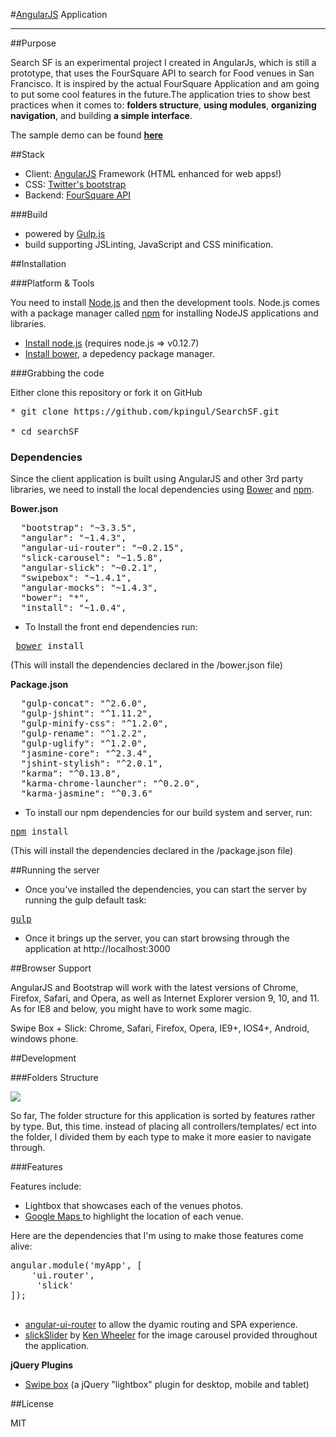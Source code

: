 #<a href="http://angularjs.org">AngularJS</a> Application

***

##Purpose

Search SF is an experimental project I created in AngularJs, which is still a prototype, that uses the FourSquare API to search for Food venues in San Francisco. It is inspired by the actual FourSquare Application and am going to put some cool features in the future.The application tries to show best practices when it comes to: <b>folders structure</b>, <b>using modules</b>, <b>organizing navigation</b>, and building <b>a simple interface</b>.

The sample demo can be found <a href="http://kirckpingul.com/SearchSF"><b>here</b></a>

##Stack

* Client: <a href="http://angularjs.org">AngularJS</a> Framework (HTML enhanced for web apps!)
* CSS: [Twitter's bootstrap](http://getbootstrap.com/)
* Backend: <a href="https://developer.foursquare.com/">FourSquare API</a>

###Build

* powered by [Gulp.js](http://www.gulpjs.com/)
* build supporting JSLinting, JavaScript and CSS  minification.

##Installation

###Platform & Tools

You need to install [Node.js](http://nodejs.org/) and then the development tools. Node.js comes with a package manager called [npm](http://npmjs.org) for installing NodeJS applications and libraries.
* [Install node.js](http://nodejs.org/download/) (requires node.js => v0.12.7)
* [Install bower](http://bower.io/), a depedency package manager.

###Grabbing the code

Either clone this repository or fork it on GitHub

<pre>
* git clone https://github.com/kpingul/SearchSF.git

* cd searchSF
</pre>

### Dependencies

Since the client application is built using AngularJS and other 3rd party libraries, we need to install the local dependencies using [Bower](http://bower.io/) and [npm](http://npmjs.org).

<b>Bower.json</b>
<pre>
  "bootstrap": "~3.3.5",
  "angular": "~1.4.3",
  "angular-ui-router": "~0.2.15",
  "slick-carousel": "~1.5.8",
  "angular-slick": "~0.2.1",
  "swipebox": "~1.4.1",
  "angular-mocks": "~1.4.3",
  "bower": "*",
  "install": "~1.0.4",
</pre>
* To Install the front end dependencies run:
<pre> <a href="http://bower.io">bower</a> install</pre>

(This will install the dependencies declared in the /bower.json file)

<b>Package.json</b>
<pre>
  "gulp-concat": "^2.6.0",
  "gulp-jshint": "^1.11.2",
  "gulp-minify-css": "^1.2.0",
  "gulp-rename": "^1.2.2",
  "gulp-uglify": "^1.2.0",
  "jasmine-core": "^2.3.4",
  "jshint-stylish": "^2.0.1",
  "karma": "^0.13.8",
  "karma-chrome-launcher": "^0.2.0",
  "karma-jasmine": "^0.3.6"
</pre>

* To install our npm dependencies for our build system and server, run: 
<pre><a href="https://www.npmjs.com">npm</a> install </pre>

(This will install the dependencies declared in the /package.json file)

##Running the server

* Once you've installed the dependencies, you can start the server by running the gulp default task: 

<pre><a href="http://www.gulpjs.com">gulp</a></pre>

* Once it brings up the server, you can start browsing through the application at http://localhost:3000
 
 
##Browser Support
 
AngularJS and Bootstrap will work with the latest versions of Chrome, Firefox, Safari, and Opera, as well as Internet Explorer version 9, 10, and 11. As for IE8 and below, you might have to work some magic.

Swipe Box + Slick: Chrome, Safari, Firefox, Opera, IE9+, IOS4+, Android, windows phone.

##Development

###Folders Structure

<img src="http://i84.photobucket.com/albums/k34/kdiggz415/seachSfFolderStructure.png" />

So far, The folder structure for this application is sorted by features rather by type. But, this time. instead of placing all controllers/templates/ ect into the folder, I divided them by each type to make it more easier to navigate through. 

###Features

Features include:
 
<ul> 
<li>Lightbox that showcases each of the venues photos.</li>
<li><a href="https://developers.google.com/maps/documentation/javascript/">Google Maps </a>to highlight the location of each venue.</li>
</ul>

Here are the dependencies that I'm using to make those features come alive: 
<pre>
angular.module('myApp', [
	'ui.router', 
	 'slick'
]);

</pre>
<ul>

<li><a href="https://github.com/angular-ui/ui-router">angular-ui-router</a> to allow the dyamic routing and SPA experience.</li>

<li><a href="http://kenwheeler.github.io/slick/">slickSlider</a> by <a href="https://github.com/Ken Wheeler">Ken Wheeler</a> for the image carousel provided throughout the application.</li>

</ul>

<b>jQuery Plugins</b>

* <a href="https://github.com/brutaldesign/swipebox">Swipe box</a> (a jQuery "lightbox" plugin for desktop, mobile and tablet)

##License 

MIT

